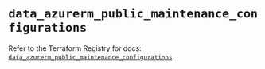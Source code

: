 # `data_azurerm_public_maintenance_configurations`

Refer to the Terraform Registry for docs: [`data_azurerm_public_maintenance_configurations`](https://registry.terraform.io/providers/hashicorp/azurerm/3.105.0/docs/data-sources/public_maintenance_configurations).

